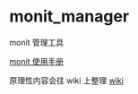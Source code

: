 # monit_manager
monit 管理工具

[monit 使用手册](https://billwang139967.gitbooks.io/op_practice_book/content/doc/monitor/monit.html)

原理性内容会往 wiki 上整理
[wiki](https://github.com/BillWang139967/monit_manager/wiki)
